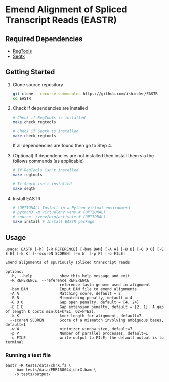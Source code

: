 # Emend Alignment of Spliced Transcript Reads (EASTR)

<!-- TODO: Give a quick sentence or two to explain what this should do/give you. -->
## Required Dependencies

- [RegTools](https://regtools.readthedocs.io/en/latest/)
- [Seqtk](https://github.com/lh3/seqtk)

## Getting Started

1. Clone source repository

	```bash
	git clone --recurse-submodules https://github.com/ishinder/EASTR
	cd EASTR
	```

2. Check if dependencies are installed

	```bash
	# Check if RegTools is installed
	make check_regtools

	# Check if Seqtk is installed
	make check_regtools
	```

	If all dependencies are found then go to Step 4.

3. (Optional) If dependencies are not installed then install them via the follows commands (as applicable)
	```bash
	# If RegTools isn't installed
	make regtools

	# If Seqtk isn't installed
	make seqtk
	```

4. Install EASTR
	```bash
	# (OPTIONAL) Install in a Python virtual environment
	# python3 -m virtualenv venv # (OPTIONAL)
	# source ./venv/bin/activate # (OPTIONAL)
	make install # Install EASTR package
	```

## Usage
```shell
usage: EASTR [-h] [-R REFERENCE] [-bam BAM] [-A A] [-B B] [-O O O] [-E E E] [-k K] [--scoreN SCOREN] [-w W] [-p P] [-o FILE]

Emend alignments of spuriously spliced transcript reads

options:
  -h, --help            show this help message and exit
  -R REFERENCE, --reference REFERENCE
                        reference fasta genome used in alignment
  -bam BAM              Input BAM file to emend alignments
  -A A                  Matching score, default = 2
  -B B                  Mismatching penalty, default = 4
  -O O O                Gap open penalty, default = [4, 24]
  -E E E                Gap extension penalty, default = [2, 1]. A gap of length k costs min(O1+k*E1, O2+k*E2).
  -k K                  kmer length for alignment, default=7
  --scoreN SCOREN       Score of a mismatch involving ambiguous bases, default=1
  -w W                  minimizer window size, default=7
  -p P                  Number of parallel processes, default=1
  -o FILE               write output to FILE; the default output is to terminal
```

### Running a test file


<!-- TODO: Explain what output you are expected to see and brief explanation -->
```shell
eastr -R tests/data/chrX.fa \
    -bam tests/data/ERR188044_chrX.bam \
    -o tests/output/
```

